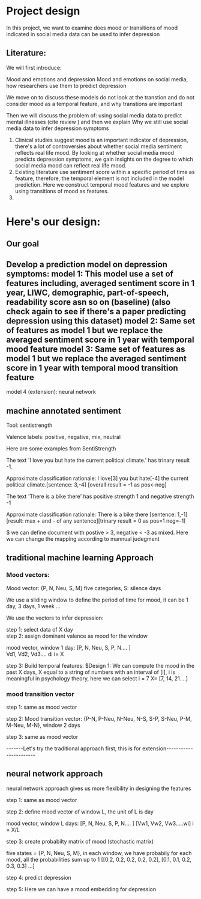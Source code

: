 # Project design

In this project, we want to examine does mood or transitions of mood indicated in social media data can be used to infer depression

## Literature:

We will first introduce:

Mood and emotions and depression
Mood and emotions on social media, how researchers use them to predict depression

We move on to discuss these models do not look at the transtion and do not consider mood as a temporal feature, and why transtions are important

Then we will discuss the problem of:
using social media data to predict mental illnesses (cite review )
and then we explain Why we still use social media data to infer depression symptoms

1.  Clinical studies suggest mood is an important indicator of depression, there's a lot of controversies about whether social media sentiment reflects real life mood. By looking at whether social media mood predicts depression symptoms, we gain insights on the degree to which social media mood can reflect real life mood.
2. Existing literature use sentiment score within a specific period of time as feature, therefore, the temporal element is not included in the model prediction. Here we construct temporal mood features and we explore using transitions of mood as features.
3.  


# Here's our design:
## Our goal

Develop a prediction model on depression symptoms:
model 1: This model use a set of features including, averaged sentiment score in 1 year, LIWC, demographic, part-of-speech, readability score asn so on (baseline) (also check again to see if there's a paper predicting depression using this dataset)
model 2: Same set of features as model 1 but we replace the averaged sentiment score in 1 year with temporal mood feature
model 3: Same set of features as model 1 but we replace the averaged sentiment score in 1 year with temporal mood transition feature
--- 
model 4 (extension): neural network

## machine annotated sentiment

Tool: sentistrength

Valence labels: positive, negative, mix, neutral

Here are some examples from SentiStrength

The text 'I love you but hate the current political climate.'
has trinary result -1.

Approximate classification rationale: I love[3] you but hate[-4] the current political climate.[sentence: 3,-4] [overall result = -1 as pos<-neg] 


The text 'There is a bike there'
has positive strength 1 and negative strength -1

Approximate classification rationale: There is a bike there [sentence: 1,-1] [result: max + and - of any sentence][trinary result = 0 as pos=1 neg=-1] 

$ we can define document with postive > 3, negative < -3 as mixed. Here we can change the mapping according to mannual judegment

## traditional machine learning Approach

### Mood vectors: 
Mood vector:  {P, N, Neu, S, M}  five categories, S: silence days

We use a sliding window to define the period of time for mood, it can be 1 day, 3 days, 1 week ...

We use the vectors to infer depression:

step 1:  select data of X day   
step 2: assign dominant valence as mood for the window 

mood vector, window 1 day:
[P, N, Neu, S, P, N.... ]  
Vd1, Vd2, Vd3.... di    i= X


step 3: Build temporal features:
$Design 1: We can compute the mood in the past X days, X equal to a string of numbers with an interval of [i], i is meaningful in psychology theory, here we can select i = 7
X= [7, 14, 21....]


### mood transition vector
step 1: same as mood vector

step 2: 
Mood transition vector: {P-N, P-Neu, N-Neu, N-S, S-P, S-Neu, P-M, M-Neu, M-N}, window 2 days

step 3: same as mood vector 

-------Let's try the traditional approach first, this is for extension-----------------------

## neural network approach
neural network approach gives us more flexibility in designing the features

step 1: same as mood vector


step 2: define mood vector of window L, the unit of L is day 

mood vector, window L days: 
[P, N, Neu, S, P, N.... ] 
[Vw1, Vw2, Vw3.....wi]    i = X/L



step 3: create probabilty matrix of mood (stochastic matrix)

five states =  {P, N, Neu, S, M}, in each window, we have probabily for each mood, all the probabilities sum up to 1
[[0.2, 0.2, 0.2, 0.2, 0.2], [0.1, 0.1, 0.2, 0.3, 0.3] ...] 


step 4: predict depression 

step 5: Here we can have a mood embedding for depression 


















